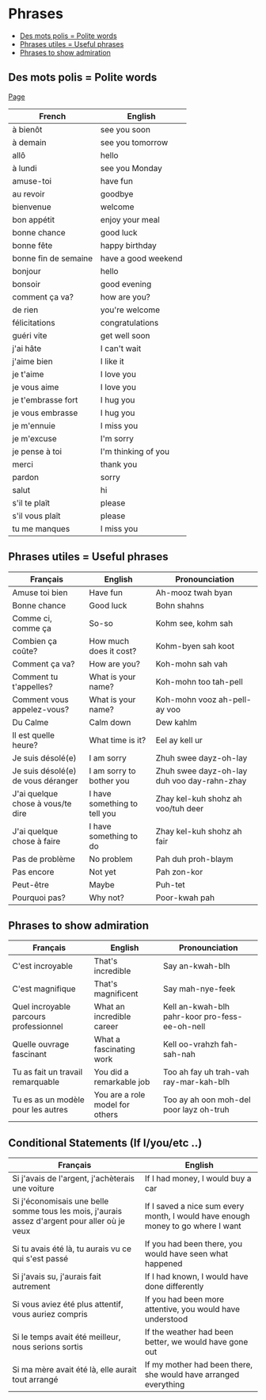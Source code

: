# Phrases

<!-- toc -->

- [Des mots polis = Polite words](#des-mots-polis--polite-words)
- [Phrases utiles = Useful phrases](#phrases-utiles--useful-phrases)
- [Phrases to show admiration](#phrases-to-show-admiration)

<!-- tocstop -->

## Des mots polis = Polite words

[Page ](../../../Resources/Level-3_4/Day_5-Mots%20utiles.pdf)

| French               | English             |
| -------------------- | ------------------- |
| à bienôt             | see you soon        |
| à demain             | see you tomorrow    |
| allô                 | hello               |
| à lundi              | see you Monday      |
| amuse-toi            | have fun            |
| au revoir            | goodbye             |
| bienvenue            | welcome             |
| bon appétit          | enjoy your meal     |
| bonne chance         | good luck           |
| bonne fête           | happy birthday      |
| bonne fin de semaine | have a good weekend |
| bonjour              | hello               |
| bonsoir              | good evening        |
| comment ça va?       | how are you?        |
| de rien              | you're welcome      |
| félicitations        | congratulations     |
| guéri vite           | get well soon       |
| j'ai hâte            | I can't wait        |
| j'aime bien          | I like it           |
| je t'aime            | I love you          |
| je vous aime         | I love you          |
| je t'embrasse fort   | I hug you           |
| je vous embrasse     | I hug you           |
| je m'ennuie          | I miss you          |
| je m'excuse          | I'm sorry           |
| je pense à toi       | I'm thinking of you |
| merci                | thank you           |
| pardon               | sorry               |
| salut                | hi                  |
| s'il te plaît        | please              |
| s'il vous plaît      | please              |
| tu me manques        | I miss you          |

## Phrases utiles = Useful phrases

| Français                           | English                      | Pronounciation                              |
| ---------------------------------- | ---------------------------- | ------------------------------------------- |
| Amuse toi bien                     | Have fun                     | Ah-mooz twah byan                           |
| Bonne chance                       | Good luck                    | Bohn shahns                                 |
| Comme ci, comme ça                 | So-so                        | Kohm see, kohm sah                          |
| Combien ça coûte?                  | How much does it cost?       | Kohm-byen sah koot                          |
| Comment ça va?                     | How are you?                 | Koh-mohn sah vah                            |
| Comment tu t'appelles?             | What is your name?           | Koh-mohn too tah-pell                       |
| Comment vous appelez-vous?         | What is your name?           | Koh-mohn vooz ah-pell-ay voo                |
| Du Calme                           | Calm down                    | Dew kahlm                                   |
| Il est quelle heure?               | What time is it?             | Eel ay kell ur                              |
| Je suis désolé(e)                  | I am sorry                   | Zhuh swee dayz-oh-lay                       |
| Je suis désolé(e) de vous déranger | I am sorry to bother you     | Zhuh swee dayz-oh-lay duh voo day-rahn-zhay |
| J'ai quelque chose à vous/te dire  | I have something to tell you | Zhay kel-kuh shohz ah voo/tuh deer          |
| J'ai quelque chose à faire         | I have something to do       | Zhay kel-kuh shohz ah fair                  |
| Pas de problème                    | No problem                   | Pah duh proh-blaym                          |
| Pas encore                         | Not yet                      | Pah zon-kor                                 |
| Peut-être                          | Maybe                        | Puh-tet                                     |
| Pourquoi pas?                      | Why not?                     | Poor-kwah pah                               |

## Phrases to show admiration

| Français                               | English                         | Pronounciation                                 |
| -------------------------------------- | ------------------------------- | ---------------------------------------------- |
| C'est incroyable                       | That's incredible               | Say an-kwah-blh                                |
| C'est magnifique                       | That's magnificent              | Say mah-nye-feek                               |
| Quel incroyable parcours professionnel | What an incredible career       | Kell an-kwah-blh pahr-koor pro-fess-ee-oh-nell |
| Quelle ouvrage fascinant               | What a fascinating work         | Kell oo-vrahzh fah-sah-nah                     |
| Tu as fait un travail remarquable      | You did a remarkable job        | Too ah fay uh trah-vah ray-mar-kah-blh         |
| Tu es as un modèle pour les autres     | You are a role model for others | Too ay ah oon moh-del poor layz oh-truh        |

## Conditional Statements (If I/you/etc ..)

| Français                                                                                      | English                                                                         |
| --------------------------------------------------------------------------------------------- | ------------------------------------------------------------------------------- |
| Si j'avais de l'argent, j'achèterais une voiture                                              | If I had money, I would buy a car                                               |
| Si j'économisais une belle somme tous les mois, j'aurais assez d'argent pour aller où je veux | If I saved a nice sum every month, I would have enough money to go where I want |
| Si tu avais été là, tu aurais vu ce qui s'est passé                                           | If you had been there, you would have seen what happened                        |
| Si j'avais su, j'aurais fait autrement                                                        | If I had known, I would have done differently                                   |
| Si vous aviez été plus attentif, vous auriez compris                                          | If you had been more attentive, you would have understood                       |
| Si le temps avait été meilleur, nous serions sortis                                           | If the weather had been better, we would have gone out                          |
| Si ma mère avait été là, elle aurait tout arrangé                                             | If my mother had been there, she would have arranged everything                 |
